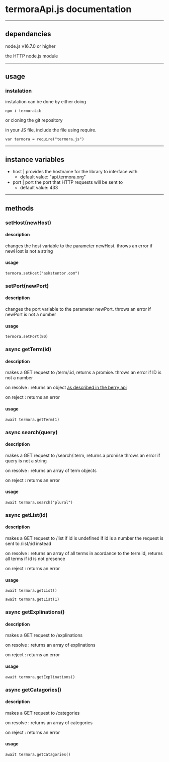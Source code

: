 # termoraApi.js documentation
---
## dependancies
node.js v16.7.0 or higher

the HTTP node.js module

---
## usage

### instalation
instalation can be done by either doing

    npm i termoraLib
    
or cloning the git repository

in your JS file, include the file using require.

    var termora = require("termora.js")
    
---
## instance variables
- host | provides the hostname for the library to interface with 
  - default value: "api.termora.org"
- port | port the port that HTTP requests will be sent to
  - default value: 433
---
## methods

### setHost(newHost)
#### description
changes the host variable to the parameter newHost.
throws an error if newHost is not a string

#### usage
    termora.setHost("askstentor.com")

### setPort(newPort)
#### description
changes the port variable to the parameter newPort.
throws an error if newPort is not a number

#### usage
    termora.setPort(80)

### async getTerm(id)
#### description
makes a GET request to /term/:id, returns a promise. throws an error if ID is not a number

on resolve : returns an object [as described in the berry api](https://github.com/termora/berry/blob/main/docs/docs/api.md)

on reject : returns an error


#### usage
    await termora.getTerm(1)

### async search(query)
#### description
makes a GET request to /search/:term, returns a  promise throws an error if query is not a string

on resolve : returns an array of term objects

on reject : returns an error


#### usage
    await termora.search("plural")

### async getList(id)
#### description
makes a GET request to /list if id is undefined
if id is a number the request is sent to /list/:id instead

on resolve : returns an array of all terms in acordance to the term id, returns all terms if id is not presence

on reject : returns an error


#### usage
    await termora.getList()

    await termora.getList(1)

### async getExplinations()
#### description
makes a GET request to /explinations

on resolve : returns an array of explinations

on reject : returns an error


#### usage
    await termora.getExplinations()

### async getCatagories()
#### description
makes a GET request to /categories

on resolve : returns an array of categories

on reject : returns an error


#### usage
    await termora.getCatagories()

